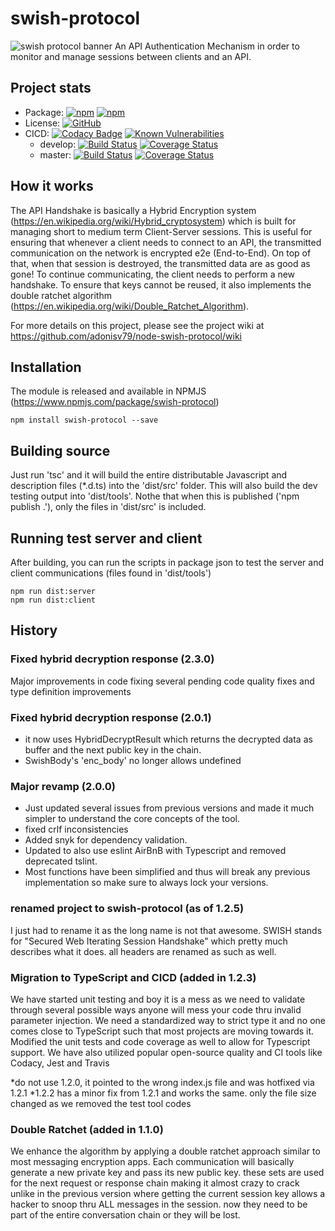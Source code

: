 # swish-protocol
![swish protocol banner](https://adonisv79.github.io/swish-protocol/images/banner.png)
An API Authentication Mechanism in order to monitor and manage sessions between clients and an API.

## Project stats
* Package: [![npm](https://img.shields.io/npm/v/swish-protocol.svg)](https://www.npmjs.com/package/swish-protocol) [![npm](https://img.shields.io/npm/dm/swish-protocol.svg)](https://www.npmjs.com/package/swish-protocol)
* License: [![GitHub](https://img.shields.io/github/license/adonisv79/swish-protocol.svg)](https://github.com/adonisv79/swish-protocol/blob/master/LICENSE)
* CICD: [![Codacy Badge](https://app.codacy.com/project/badge/Grade/384bdaeb318b42039b9f1d3b723e1e3d)](https://www.codacy.com/gh/adonisv79/swish-protocol/dashboard?utm_source=github.com&amp;utm_medium=referral&amp;utm_content=adonisv79/swish-protocol&amp;utm_campaign=Badge_Grade) [![Known Vulnerabilities](https://snyk.io/test/github/adonisv79/swish-protocol/badge.svg)](https://snyk.io/test/github/adonisv79/swish-protocol)
  * develop: [![Build Status](https://travis-ci.com/adonisv79/swish-protocol.svg?branch=develop)](https://travis-ci.com/adonisv79/swish-protocol) [![Coverage Status](https://coveralls.io/repos/github/adonisv79/swish-protocol/badge.svg?branch=master)](https://coveralls.io/github/adonisv79/swish-protocol?branch=develop)
  * master: [![Build Status](https://travis-ci.com/adonisv79/swish-protocol.svg?branch=master)](https://travis-ci.com/adonisv79/swish-protocol) [![Coverage Status](https://coveralls.io/repos/github/adonisv79/swish-protocol/badge.svg?branch=master)](https://coveralls.io/github/adonisv79/swish-protocol?branch=master)

  

## How it works
The API Handshake is basically a Hybrid Encryption system (https://en.wikipedia.org/wiki/Hybrid_cryptosystem) which is built for managing short to medium term Client-Server sessions. This is useful for ensuring that whenever a client needs to connect to an API, the transmitted communication on the network is encrypted e2e (End-to-End). On top of that, when that session is destroyed, the transmitted data are as good as gone! To continue communicating, the client needs to perform a new handshake. To ensure that keys cannot be reused, it also implements the double ratchet algorithm (https://en.wikipedia.org/wiki/Double_Ratchet_Algorithm).

For more details on this project, please see the project wiki at https://github.com/adonisv79/node-swish-protocol/wiki

## Installation
The module is released and available in NPMJS (https://www.npmjs.com/package/swish-protocol) 
```
npm install swish-protocol --save
```

## Building source
Just run 'tsc' and it will build the entire distributable Javascript and description files (*.d.ts) into the 'dist/src' folder. This will also build the dev testing output into 'dist/tools'. Nothe that when this is published ('npm publish .'), only the files in 'dist/src' is included.

## Running test server and client
After building, you can run the scripts in package json to test the server and client communications (files found in 'dist/tools')
```
npm run dist:server
npm run dist:client
```

## History
### Fixed hybrid decryption response (2.3.0)
Major improvements in code fixing several pending code quality fixes and type definition improvements

### Fixed hybrid decryption response (2.0.1)
* it now uses HybridDecryptResult which returns the decrypted data as buffer and the next public key in the chain.
* SwishBody's 'enc_body' no longer allows undefined

### Major revamp (2.0.0)
* Just updated several issues from previous versions and made it much simpler to understand the core concepts of the tool. 
* fixed crlf inconsistencies
* Added snyk for dependency validation. 
* Updated to also use eslint AirBnB with Typescript and removed deprecated tslint. 
* Most functions have been simplified and thus will break any previous implementation so make sure to always lock your versions.

### renamed project to swish-protocol (as of 1.2.5)
I just had to rename it as the long name is not that awesome. SWISH stands for "Secured Web Iterating Session Handshake" which pretty much describes what it does. all headers are renamed as such as well.

### Migration to TypeScript and CICD (added in 1.2.3)
We have started unit testing and boy it is a mess as we need to validate through several possible ways anyone will mess your code thru invalid parameter injection. We need a standardized way to strict type it and no one comes close to TypeScript such that most projects are moving towards it. Modified the unit tests and code coverage as well to allow for Typescript support. We have also utilized popular open-source quality and CI tools like Codacy, Jest and Travis

*do not use 1.2.0, it pointed to the wrong index.js file and was hotfixed via 1.2.1 
*1.2.2 has a minor fix from 1.2.1 and works the same. only the file size changed as we removed the test tool codes

### Double Ratchet (added in 1.1.0)
We enhance the algorithm by applying a double ratchet approach similar to most messaging encryption apps. Each communication will basically generate a new private key and pass its new public key. these sets are used for the next request or response chain making it almost crazy to crack unlike in the previous version where getting the current session key allows a hacker to snoop thru ALL messages in the session. now they need to be part of the entire conversation chain or they will be lost.
